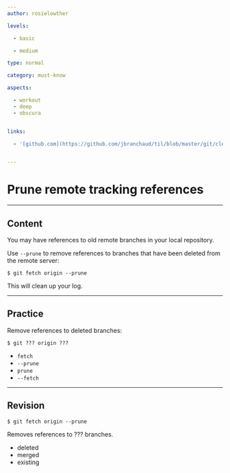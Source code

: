 ```yaml
---
author: rosielowther

levels:

  - basic

  - medium

type: normal

category: must-know

aspects:

  - workout
  - deep
  - obscura


links:

  - '[github.com](https://github.com/jbranchaud/til/blob/master/git/clean-up-old-remote-tracking-references.md){website}'


---
```


# Prune remote tracking references

---
## Content

You may have references to old remote branches in your local repository.

Use `--prune` to remove references to branches that have been deleted from the remote server:
```
$ git fetch origin --prune
```
This will clean up your log.

---
## Practice

Remove references to deleted branches:
```
$ git ??? origin ???
```

* `fetch`
* `--prune`
* `prune`
* `--fetch`

---
## Revision

```
$ git fetch origin --prune
```
Removes references to ??? branches.

* deleted
* merged
* existing

 
